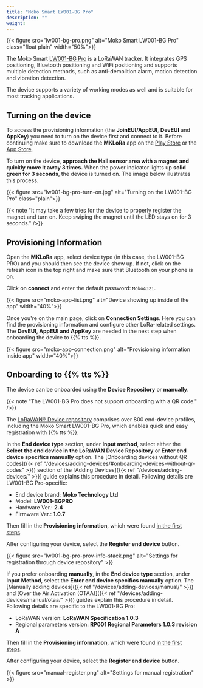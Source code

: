 ```yaml
---
title: "Moko Smart LW001-BG Pro"
description: ""
weight: 
---
```


{{< figure src="lw001-bg-pro.png" alt="Moko Smart LW001-BG Pro" class="float plain" width="50%">}}

The Moko Smart [LW001-BG Pro](https://www.mokosmart.com/lorawan-tracker-lw001-bg-pro/) is a LoRaWAN tracker. It integrates GPS positioning, Bluetooth positioning and WiFi positioning and supports multiple detection methods, such as anti-demolition alarm, motion detection and vibration detection.  

The device supports a variety of working modes as well and is suitable for most tracking applications.

<!--more-->

## Turning on the device

To access the provisioning information (the **JoinEUI/AppEUI**, **DevEUI** and **AppKey**) you need to turn on the device first and connect to it. Before continuing make sure to download the **MKLoRa** app on the [Play Store](https://play.google.com/store/apps/details?id=com.moko.mklora) or the [App Store](https://apps.apple.com/us/app/mklora/id1562806152).

To turn on the device, **approach the Hall sensor area with a magnet and quickly move it away 3 times.**
When the power indicator lights up **solid green for 3 seconds**, the device is turned on. The image below illustrates this process.

{{< figure src="lw001-bg-pro-turn-on.jpg" alt="Turning on the LW001-BG Pro" class="plain">}}

{{< note "It may take a few tries for the device to properly register the magnet and turn on. Keep swiping the magnet until the LED stays on for 3 seconds." />}}

## Provisioning Information

Open the **MKLoRa** app, select device type (in this case, the LW001-BG PRO) and you should then see the device show up. If not, click on the refresh icon in the top right and make sure that Bluetooth on your phone is on.

Click on **connect** and enter the default password: `Moko4321`.

{{< figure src="moko-app-list.png" alt="Device showing up inside of the app" width="40%">}}

Once you're on the main page, click on **Connection Settings**. Here you can find the provisioning information and configure other LoRa-related settings. The **DevEUI, AppEUI and AppKey** are needed in the next step when onboarding the device to {{% tts %}}.

{{< figure src="moko-app-connection.png" alt="Provisioning information inside app" width="40%">}}

## Onboarding to {{% tts %}}

The device can be onboarded using the **Device Repository** or **manually**.

{{< note "The LW001-BG Pro does not support onboarding with a QR code." />}}

The [LoRaWAN® Device repository](https://github.com/TheThingsNetwork/lorawan-devices) comprises over 800 end-device profiles, including the Moko Smart LW001-BG Pro, which enables quick and easy registration with {{% tts %}}.

In the **End device type** section, under **Input method**, select either the **Select the end device in the LoRaWAN Device Repository** or **Enter end device specifics manually** option. The [Onboarding devices without QR codes]({{< ref "/devices/adding-devices/#onboarding-devices-without-qr-codes" >}}) section of the [Adding Devices]({{< ref "/devices/adding-devices/" >}}) guide explains this procedure in detail. Following details are LW001-BG Pro-specific:

- End device brand: **Moko Technology Ltd**
- Model: **LW001-BGPRO**
- Hardware Ver.: **2.4**
- Firmware Ver.: **1.0.7**

Then fill in the **Provisioning information**, which were found [in the first steps](#provisioning-information).

After configuring your device, select the **Register end device** button.

{{< figure src="lw001-bg-pro-prov-info-stack.png" alt="Settings for registration through device repository" >}}

If you prefer onboarding **manually**, in the **End device type** section, under **Input Method**, select the **Enter end device specifics manually** option. The [Manually adding devices]({{< ref "/devices/adding-devices/manual/" >}}) and [Over the Air Activation (OTAA)]({{< ref "/devices/adding-devices/manual/otaa/" >}}) guides explain this procedure in detail. Following details are specific to the LW001-BG Pro:

- LoRaWAN version: **LoRaWAN Specification 1.0.3**
- Regional parameters version: **RP001 Regional Parameters 1.0.3 revision A** 

Then fill in the **Provisioning information**, which were found [in the first steps](#provisioning-information).

After configuring your device, select the **Register end device** button.

{{< figure src="manual-register.png" alt="Settings for manual registration" >}}

